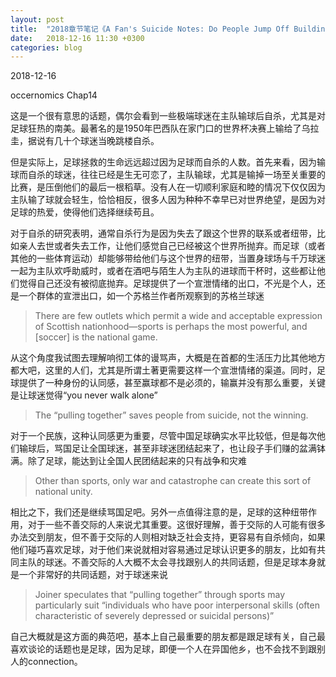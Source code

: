 ```yaml
---
layout: post
title:  "2018章节笔记《A Fan's Suicide Notes: Do People Jump Off Buildings When Their Teams Lose?》"
date:   2018-12-16 11:30 +0300
categories: blog
---
```


2018-12-16

occernomics Chap14

这是一个很有意思的话题，偶尔会看到一些极端球迷在主队输球后自杀，尤其是对足球狂热的南美。最著名的是1950年巴西队在家门口的世界杯决赛上输给了乌拉圭，据说有几十个球迷当晚跳楼自杀。

但是实际上，足球拯救的生命远远超过因为足球而自杀的人数。首先来看，因为输球而自杀的球迷，往往已经是生无可恋了，主队输球，尤其是输掉一场至关重要的比赛，是压倒他们的最后一根稻草。没有人在一切顺利家庭和睦的情况下仅仅因为主队输了球就会轻生，恰恰相反，很多人因为种种不幸早已对世界绝望，是因为对足球的热爱，使得他们选择继续苟且。

对于自杀的研究表明，通常自杀行为是因为失去了跟这个世界的联系或者纽带，比如亲人去世或者失去工作，让他们感觉自己已经被这个世界所抛弃。而足球（或者其他的一些体育运动）却能够带给他们与这个世界的纽带，当置身球场与千万球迷一起为主队欢呼助威时，或者在酒吧与陌生人为主队的进球而干杯时，这些都让他们觉得自己还没有被彻底抛弃。足球提供了一个宣泄情绪的出口，不光是个人，还是一个群体的宣泄出口，如一个苏格兰作者所观察到的苏格兰球迷

> There are few outlets which permit a wide and acceptable expression of Scottish nationhood—sports is perhaps the most powerful, and [soccer] is the national game.

从这个角度我试图去理解响彻工体的谩骂声，大概是在首都的生活压力比其他地方都大吧，这里的人们，尤其是所谓土著更需要这样一个宣泄情绪的渠道。同时，足球提供了一种身份的认同感，甚至赢球都不是必须的，输赢并没有那么重要，关键是让球迷觉得“you never walk alone”

> The “pulling together” saves people from suicide, not the winning.

对于一个民族，这种认同感更为重要，尽管中国足球确实水平比较低，但是每次他们输球后，骂国足让全国球迷，甚至非球迷团结起来了，也让段子手们赚的盆满钵满。除了足球，能达到让全国人民团结起来的只有战争和灾难

> Other than sports, only war and catastrophe can create this sort of national unity.

相比之下，我们还是继续骂国足吧。另外一点值得注意的是，足球的这种纽带作用，对于一些不善交际的人来说尤其重要。这很好理解，善于交际的人可能有很多办法交到朋友，但不善于交际的人则相对缺乏社会支持，更容易有自杀倾向，如果他们碰巧喜欢足球，对于他们来说就相对容易通过足球认识更多的朋友，比如有共同主队的球迷。不善交际的人大概不太会寻找跟别人的共同话题，但是足球本身就是一个非常好的共同话题，对于球迷来说

> Joiner speculates that “pulling together” through sports may particularly suit “individuals who have poor interpersonal skills (often characteristic of severely depressed or suicidal persons)”

自己大概就是这方面的典范吧，基本上自己最重要的朋友都是跟足球有关，自己最喜欢谈论的话题也是足球，因为足球，即便一个人在异国他乡，也不会找不到跟别人的connection。


<!--end-->
